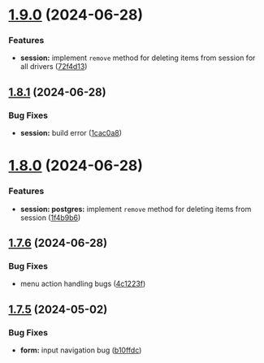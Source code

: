 # [1.9.0](https://github.com/ephrimlawrence/ananse/compare/v1.8.1...v1.9.0) (2024-06-28)


### Features

* **session:** implement `remove` method for deleting items from session for all drivers ([72f4d13](https://github.com/ephrimlawrence/ananse/commit/72f4d13af53abf88e667380712ea148957b5e055))



## [1.8.1](https://github.com/ephrimlawrence/ananse/compare/v1.8.0...v1.8.1) (2024-06-28)


### Bug Fixes

* **session:** build error ([1cac0a8](https://github.com/ephrimlawrence/ananse/commit/1cac0a85c8a4036e05b153c83b1dfa91e7aef673))



# [1.8.0](https://github.com/ephrimlawrence/ananse/compare/v1.7.6...v1.8.0) (2024-06-28)


### Features

* **session: postgres:** implement `remove` method for deleting items from session ([1f4b9b6](https://github.com/ephrimlawrence/ananse/commit/1f4b9b694b2152dfcf1645317d512033c1a7d74b))



## [1.7.6](https://github.com/ephrimlawrence/ananse/compare/v1.7.5...v1.7.6) (2024-06-28)


### Bug Fixes

* menu action handling bugs ([4c1223f](https://github.com/ephrimlawrence/ananse/commit/4c1223fa7df5000feca800413848dd089d2783a7))



## [1.7.5](https://github.com/ephrimlawrence/ananse/compare/v1.7.4...v1.7.5) (2024-05-02)


### Bug Fixes

* **form:** input navigation bug ([b10ffdc](https://github.com/ephrimlawrence/ananse/commit/b10ffdc3a2dc2b4885955f0ec2725058c6839a2c))



